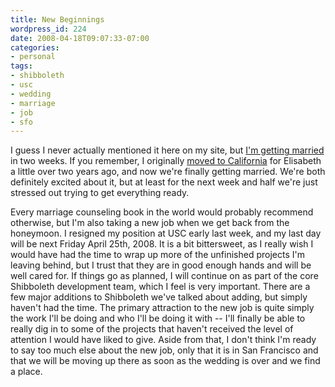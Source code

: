 ```yaml
---
title: New Beginnings
wordpress_id: 224
date: 2008-04-18T09:07:33-07:00
categories:
- personal
tags:
- shibboleth
- usc
- wedding
- marriage
- job
- sfo
---
```

I guess I never actually mentioned it here on my site, but [I'm getting married][wedding] in two weeks.  If you
remember, I originally [moved to California][] for Elisabeth a little over two years ago, and now we're finally getting
married.  We're both definitely excited about it, but at least for the next week and half we're just stressed out trying
to get everything ready.

Every marriage counseling book in the world would probably recommend otherwise, but I'm also taking a new job when we
get back from the honeymoon.  I resigned my position at USC early last week, and my last day will be next Friday April
25th, 2008.  It is a bit bittersweet, as I really wish I would have had the time to wrap up more of the unfinished
projects I'm leaving behind, but I trust that they are in good enough hands and will be well cared for.  If things go as
planned, I will continue on as part of the core Shibboleth development team, which I feel is very important.  There are
a few major additions to Shibboleth we've talked about adding, but simply haven't had the time.  The primary attraction
to the new job is quite simply the work I'll be doing and who I'll be doing it with -- I'll finally be able to really
dig in to some of the projects that haven't received the level of attention I would have liked to give.  Aside from
that, I don't think I'm ready to say too much else about the new job, only that it is in San Francisco and that we will
be moving up there as soon as the wedding is over and we find a place.

[wedding]: http://willnorris.com/wedding/
[moved to California]: http://willnorris.com/2006/01/life-and-love-and-why
